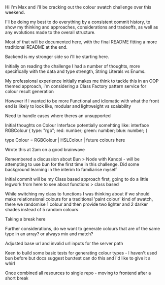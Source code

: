 Hi I'm Max and i'll be cracking out the colour swatch challenge over this weekend.

I'll be doing my best to do everything by a consistent commit history, to show my thinking and approaches, considerations and tradeoffs, as well as any evolutions made to the overall structure.

Most of that will be documented here, with the final README fitting a more traditional README at the end.

Backend is my stronger side so i'll be starting here.

Initially on reading the challenge I had a number of thoughts, more specifically with the data and type strength, String Literals vs Enums.

My professional experience initially makes me think to tackle this in an OOP themed approach, i'm considering a Class Factory pattern service for colour result generation

However if I wanted to be more Functional and idiomatic with what the front end is likely to look like, modular and lightweight vs scalability

Need to handle cases where theres an unsupported

Initial thoughts on Colour Interface potentially somehting like:
interface RGBColour {
  type: "rgb";
  red: number;
  green: number;
  blue: number;
}

type Colour = RGBColour | HSLColour | future colours here

Wrote this at 2am on a good brainwave 

Remembered a discussion about Bun > Node with Kanopi - will be attempting to use bun for the first time in this challenge. Did some background learning in the interim to familiarise myself

Initial commit will be my Class based approach first, going to do a little legwork from here to see about functions > class based

While switching my class to functions I was thinking about if we should make relationsional colours for a traditional 'paint colour' kind of swatch, there we randomise 1 colour and then provide two lighter and 2 darker shades instead of 5 random colours

Taking a break here

Further considerations, do we want to generate colours that are of the same type in an array? or always mix and match?

Adjusted base url and invalid url inputs for the server path

Keen to build some basic tests for generating colour types - I haven't used bun before but docs suggest bun:test can do this and i'd like to give it a whirl

Once combined all resources to single repo - moving to frontend after a short break